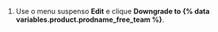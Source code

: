 1. Use o menu suspenso **Edit** e clique **Downgrade to {% data variables.product.prodname_free_team %}**.
